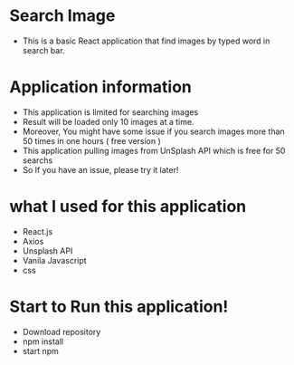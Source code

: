 # Search Image

 - This is a basic React application that find images by typed word in search bar.
 
# Application information
 - This application is limited for searching images
 - Result will be loaded only 10 images at a time.
 - Moreover, You might have some issue if you search images more than 50 times in one hours ( free version )
 - This application pulling images from UnSplash API which is free for 50 searchs
 - So If you have an issue, please try it later!

# what I used for this application

 - React.js
 - Axios
 - Unsplash API
 - Vanila Javascript
 - css

# Start to Run this application!

  - Download repository
  - npm install
  - start npm
